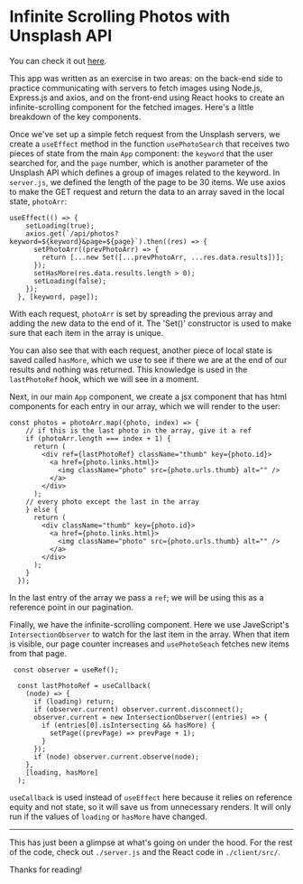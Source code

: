 # Infinite Scrolling Photos with Unsplash API

You can check it out [here](http://sunkenworld.com/infinite-photos/).

This app was written as an exercise in two areas: on the back-end side to practice communicating with servers to fetch images using Node.js, Express.js and axios, and on the front-end using React hooks to create an infinite-scrolling component for the fetched images. Here's a little breakdown of the key components.

Once we've set up a simple fetch request from the Unsplash servers, we create a `useEffect` method in the function `usePhotoSearch` that receives two pieces of state from the main `App` component: the `keyword` that the user searched for, and the `page` number, which is another parameter of the Unsplash API which defines a group of images related to the keyword. In `server.js`, we defined the length of the page to be 30 items. We use axios to make the GET request and return the data to an array saved in the local state, `photoArr`:

```
useEffect(() => {
    setLoading(true);
    axios.get(`/api/photos?keyword=${keyword}&page=${page}`).then((res) => {
      setPhotoArr((prevPhotoArr) => {
        return [...new Set([...prevPhotoArr, ...res.data.results])];
      });
      setHasMore(res.data.results.length > 0);
      setLoading(false);
    });
  }, [keyword, page]);
```

With each request, `photoArr` is set by spreading the previous array and adding the new data to the end of it. The 'Set()' constructor is used to make sure that each item in the array is unique.

You can also see that with each request, another piece of local state is saved called `hasMore`, which we use to see if there we are at the end of our results and nothing was returned. This knowledge is used in the `lastPhotoRef` hook, which we will see in a moment.

Next, in our main `App` component, we create a jsx component that has html components for each entry in our array, which we will render to the user: 

```
const photos = photoArr.map((photo, index) => {
    // if this is the last photo in the array, give it a ref
    if (photoArr.length === index + 1) {
      return (
        <div ref={lastPhotoRef} className="thumb" key={photo.id}>
          <a href={photo.links.html}>
            <img className="photo" src={photo.urls.thumb} alt="" />
          </a>
        </div>
      );
    // every photo except the last in the array
    } else {
      return (
        <div className="thumb" key={photo.id}>
          <a href={photo.links.html}>
            <img className="photo" src={photo.urls.thumb} alt="" />
          </a>
        </div>
      );
    }
  });
```

In the last entry of the array we pass a `ref`; we will be using this as a reference point in our pagination.

Finally, we have the infinite-scrolling component. Here we use JaveScript's `IntersectionObserver` to watch for the last item in the array. When that item is visible, our page counter increases and `usePhotoSeach` fetches new items from that page.

```
 const observer = useRef();

  const lastPhotoRef = useCallback(
    (node) => {
      if (loading) return;
      if (observer.current) observer.current.disconnect();
      observer.current = new IntersectionObserver((entries) => {
        if (entries[0].isIntersecting && hasMore) {
          setPage((prevPage) => prevPage + 1);
        }
      });
      if (node) observer.current.observe(node);
    },
    [loading, hasMore]
  );
```

`useCallback` is used instead of `useEffect` here because it relies on reference equity and not state, so it will save us from unnecessary renders. It will only run if the values of `loading` or `hasMore` have changed.

***

This has just been a glimpse at what's going on under the hood. For the rest of the code, check out `./server.js` and the React code in `./client/src/`.

Thanks for reading!
